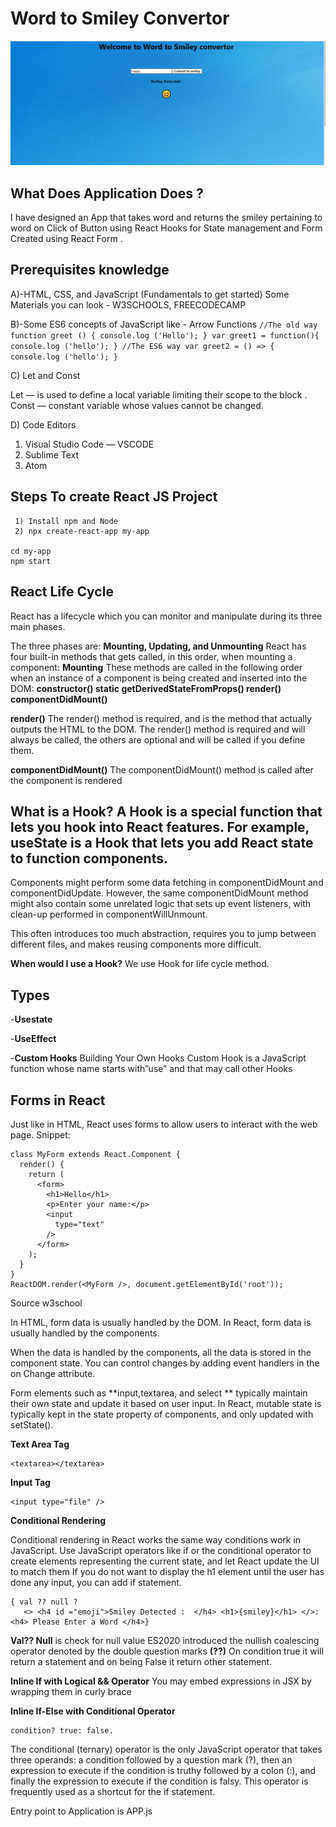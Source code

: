 
# Word to Smiley Convertor

![Image of App](https://github.com/anshutoppo/DevPost_FB_Oct26/blob/main/wordtosmiley.PNG)

## What Does Application Does ?

I have designed an App that takes word and returns the smiley pertaining to word on Click of Button using React Hooks for State management and Form Created using React Form .


 


## Prerequisites knowledge 

A)-HTML, CSS, and JavaScript (Fundamentals to get started)
Some Materials you can look - W3SCHOOLS, FREECODECAMP 

B)-Some ES6 concepts of JavaScript like -
 Arrow Functions
               ```
               //The old way
                function greet ()
                {
                  console.log ('Hello');
                }
                var greet1 = function(){
                  console.log ('hello');
                }
                //The ES6 way
                var greet2 = () => {
                  console.log ('hello');
                }
                ```
                
C) Let and Const

Let — is used to define a local variable limiting their scope to the block .
Const — constant variable whose values cannot be changed.


D) Code Editors

1. Visual Studio Code — VSCODE 
2. Sublime Text
3. Atom





## Steps To create React JS Project
```
 1) Install npm and Node
 2) npx create-react-app my-app

cd my-app
npm start
```

## React Life Cycle 
React has a lifecycle which you can monitor and manipulate during its three main phases.

The three phases are: **Mounting, Updating, and Unmounting**
React has four built-in methods that gets called, in this order, when mounting a component:
**Mounting**
These methods are called in the following order when an instance of a component is being created and inserted into the DOM:
**constructor()
static getDerivedStateFromProps()
render()
componentDidMount()**

**render()**
The render() method is required, and is the method that actually outputs the HTML to the DOM. The render() method is required and will always be called, the others are optional and will be called if you define them.

**componentDidMount()**
The componentDidMount() method is called after the component is rendered


## What is a Hook? A Hook is a special function that lets you **hook into** React features. For example, useState is a Hook that lets you add React state to function components. 

Components might perform some data fetching in componentDidMount and componentDidUpdate. However, the same componentDidMount method might also contain some unrelated logic that sets up event listeners, with clean-up performed in componentWillUnmount. 


This often introduces too much abstraction, requires you to jump between different files, and makes reusing components more difficult.
 

**When would I use a Hook?** We use Hook for life cycle method.

## Types 

-**Usestate**
 
-**UseEffect**
 
-**Custom Hooks**
Building Your Own Hooks
Custom Hook is a JavaScript function whose name starts with”use” and that may call other Hooks
 



## Forms in React 

Just like in HTML, React uses forms to allow users to interact with the web page.
Snippet:
```
class MyForm extends React.Component {
  render() {
    return (
      <form>
        <h1>Hello</h1>
        <p>Enter your name:</p>
        <input
          type="text"
        />
      </form>
    );
  }
}
ReactDOM.render(<MyForm />, document.getElementById('root'));

```
Source w3school


In HTML, form data is usually handled by the DOM.
In React, form data is usually handled by the components.

When the data is handled by the components, all the data is stored in the component state.
You can control changes by adding event handlers in the on Change attribute.

Form elements such as **input,textarea, and select **
 typically maintain their own state and update it based on user input. In React, mutable state is typically kept in the state property of components, and only updated with setState().

**Text Area Tag** 
```
<textarea></textarea>
```
 
**Input Tag**
```
<input type="file" />
```

 
**Conditional Rendering**

Conditional rendering in React works the same way conditions work in JavaScript. Use JavaScript operators like if or the conditional operator to create elements representing the current state, and let React update the UI to match them
If you do not want to display the h1 element until the user has done any input, you can add  if statement.


  ```
  { val ?? null ? 
     <> <h4 id ="emoji">Smiley Detected :  </h4> <h1>{smiley}</h1> </>: <h4> Please Enter a Word </h4>}
  ```
     
**Val?? Null**   is check for null value ES2020 introduced the nullish coalescing operator denoted by the double question marks **(??)**
On condition true it will return a statement and on being False it return other statement.

**Inline If with Logical && Operator**
You may embed expressions in JSX by wrapping them in curly brace

**Inline If-Else with Conditional Operator**
```
condition? true: false.
```
The conditional (ternary) operator is the only JavaScript operator that takes three operands: a condition followed by a question mark (?), then an expression to execute if the condition is truthy followed by a colon (:), and finally the expression to execute if the condition is falsy. This operator is frequently used as a shortcut for the if statement.

Entry point to Application is APP.js 








